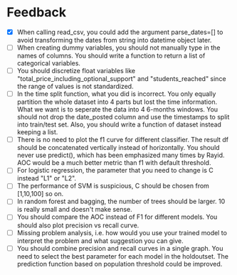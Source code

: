 # Feedback
* [x] When calling read_csv, you could add the argument parse_dates=[] to avoid
  transforming the dates from string into datetime object later.
* [ ] When creating dummy variables, you should not manually type in the names
  of columns. You should write a function to return a list of categorical
  variables.
* [ ] You should discretize float variables like
  "total_price_including_optional_support" and "students_reached" since the
  range of values is not standardized.
* [ ] In the time split function, what you did is incorrect. You only equally
  partition the whole dataset into 4 parts but lost the time information. What
  we want is to seperate the data into 4 6-months windows. You should not drop
  the date_posted column and use the timestamps to split into train/test set.
  Also, you should write a function of dataset instead keeping a list.
* [ ] There is no need to plot the f1 curve for different classifier. The
  result df should be concatenated vertically instead of horizontally. You
  should never use predict(), which has been emphasized many times by Rayid.
  AOC would be a much better metric than f1 with default threshold.
* [ ] For logistic regression, the parameter that you need to change is C
  instead "L1" or "L2".
* [ ] The performance of SVM is suspicious, C should be chosen from [1,10,100]
  so on.
* [ ] In random forest and bagging, the number of trees should be larger. 10 is
  really small and doesn't make sense.
* [ ] You should compare the AOC instead of F1 for different models. You should
  also plot precision vs recall curve.
* [ ] Missing problem analysis, i.e. how would you use your trained model to
  interpret the problem and what suggestion you can give.
* [ ] You should combine precision and recall curves in a single graph. You
  need to select the best parameter for each model in the holdoutset. The
  prediction function based on population threshold could be improved.
